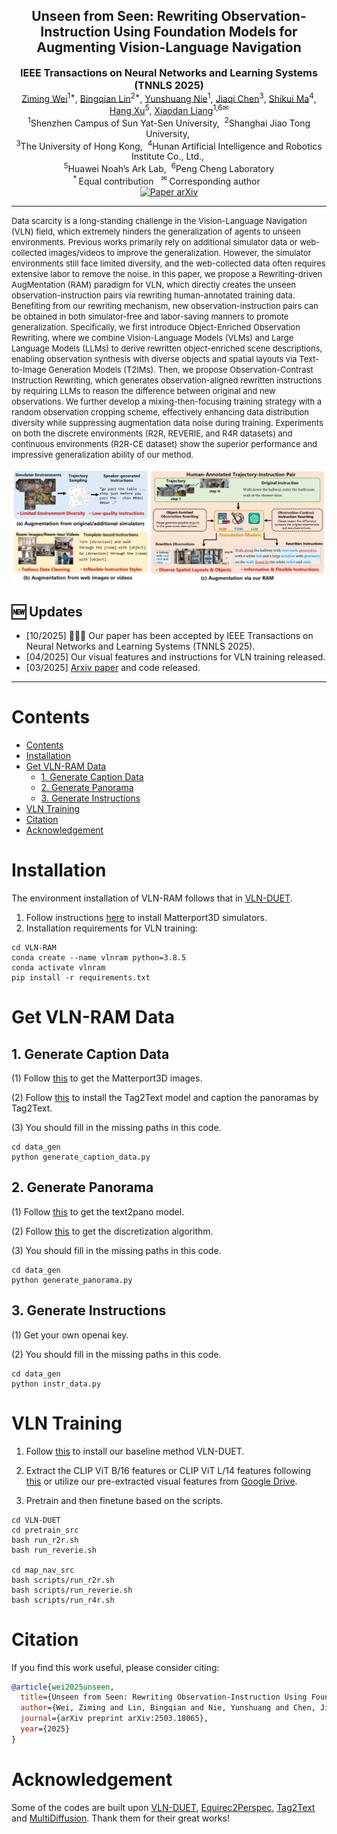 <div align="center">
<h2 align="center">
   <b>Unseen from Seen: Rewriting Observation-Instruction Using Foundation Models for Augmenting Vision-Language Navigation</b> 
</h2>
<b><font size=3>IEEE Transactions on Neural Networks and Learning Systems (TNNLS 2025)</font></b> 
<div>
<a target="_blank" href="http://sadil13.github.io/">Ziming&#160;Wei</a><sup>1*</sup>,
<a href="https://expectorlin.github.io/" target="_blank">Bingqian&#160;Lin</a><sup>2*</sup>,
<a href="https://scholar.google.com/citations?user=jV19-sIAAAAJ" target="_blank">Yunshuang&#160;Nie</a><sup>1</sup>,
<a href="https://chen-judge.github.io/" target="_blank">Jiaqi&#160;Chen</a><sup>3</sup>,
<a href="https://openreview.net/profile?id=~Shikui_Ma1" target="_blank">Shikui&#160;Ma</a><sup>4</sup>,
<a href="https://xuhangcn.github.io/" target="_blank">Hang&#160;Xu</a><sup>5</sup>,
<a target="_blank" href="https://scholar.google.com/citations?user=voxznZAAAAAJ">Xiaodan&#160;Liang</a><sup>1,6&#9993</sup>
</div>
<sup>1</sup>Shenzhen Campus of Sun Yat-Sen University,&#160</span>
<sup>2</sup>Shanghai Jiao Tong University,&#160</span><br>
<sup>3</sup>The University of Hong Kong,&#160</span>
<sup>4</sup>Hunan Artificial Intelligence and Robotics Institute Co., Ltd.,&#160</span><br>
<sup>5</sup>Huawei Noah’s Ark Lab,&#160</span>
<sup>6</sup>Peng Cheng Laboratory</span>
<br />
<sup>*&#160;</sup>Equal contribution&#160;&#160;</span>
<sup>&#9993&#160;</sup>Corresponding author&#160;&#160;</span>
<br/>
<div align="center">
    <a href="https://arxiv.org/abs/2503.18065" target="_blank">
    <img src="https://img.shields.io/badge/Paper-arXiv-deepgreen" alt="Paper arXiv"></a>
</div>
</div>

______________________________________________________________________

<font size=2>
Data scarcity is a long-standing challenge in the Vision-Language Navigation (VLN) field, which extremely hinders the generalization of agents to unseen environments. Previous works primarily rely on additional simulator data or web-collected images/videos to improve the generalization. However, the simulator environments still face limited diversity, and the web-collected data often requires extensive labor to remove the noise. In this paper, we propose a Rewriting-driven AugMentation (RAM) paradigm for VLN, which directly creates the unseen observation-instruction pairs via rewriting human-annotated training data. Benefiting from our rewriting mechanism, new observation-instruction pairs can be obtained in both simulator-free and labor-saving manners to promote generalization. Specifically, we first introduce Object-Enriched Observation Rewriting, where we combine Vision-Language Models (VLMs) and Large Language Models (LLMs) to derive rewritten object-enriched scene descriptions, enabling observation synthesis with diverse objects and spatial layouts via Text-to-Image Generation Models (T2IMs). Then, we propose Observation-Contrast Instruction Rewriting, which generates observation-aligned rewritten instructions by requiring LLMs to reason the difference between original and new observations. We further develop a mixing-then-focusing training strategy with a random observation cropping scheme, effectively enhancing data distribution diversity while suppressing augmentation data noise during training. Experiments on both the discrete environments (R2R, REVERIE, and R4R datasets) and continuous environments (R2R-CE dataset) show the superior performance and impressive generalization ability of our method.</font>

![motivation](assets/motivation.png)

## :new: Updates
- [10/2025] 🎉🎉🎉 Our paper has been accepted by IEEE Transactions on Neural Networks and Learning Systems (TNNLS 2025).
- [04/2025] Our visual features and instructions for VLN training released.
- [03/2025] [Arxiv paper](https://arxiv.org/abs/2503.18065) and code released.
<!-- - [03/2025] We will release our visual features and instructions for VLN training soon. -->


______________________________________________________________________


# Contents

- [Contents](#contents)
- [Installation](#installation)
- [Get VLN-RAM Data](#get-vln-ram-data)
  - [1. Generate Caption Data](#1-generate-caption-data)
  - [2. Generate Panorama](#2-generate-panorama)
  - [3. Generate Instructions](#3-generate-instructions)
- [VLN Training](#vln-training)
- [Citation](#citation)
- [Acknowledgement](#acknowledgement)




# Installation

The environment installation of VLN-RAM follows that in [VLN-DUET](https://github.com/cshizhe/VLN-DUET).
1. Follow instructions [here](https://github.com/peteanderson80/Matterport3DSimulator) to install Matterport3D simulators.
2. Installation requirements for VLN training:
```setup
cd VLN-RAM
conda create --name vlnram python=3.8.5
conda activate vlnram
pip install -r requirements.txt
```




# Get VLN-RAM Data


## 1. Generate Caption Data
(1) Follow [this](https://github.com/peteanderson80/Matterport3DSimulator) to get the Matterport3D images. 

(2) Follow [this](https://github.com/xinyu1205/recognize-anything) to install the Tag2Text model and caption the panoramas by Tag2Text.

(3) You should fill in the missing paths in this code.
```
cd data_gen
python generate_caption_data.py
```


## 2. Generate Panorama
(1) Follow [this](https://github.com/omerbt/MultiDiffusion) to get the text2pano model.

(2) Follow [this](https://github.com/fuenwang/Equirec2Perspec) to get the discretization algorithm.

(3) You should fill in the missing paths in this code.
```
cd data_gen
python generate_panorama.py
```


## 3. Generate Instructions
(1) Get your own openai key.

(2) You should fill in the missing paths in this code.
```
cd data_gen
python instr_data.py
```


# VLN Training

1. Follow [this](https://github.com/cshizhe/VLN-DUET) to install our baseline method VLN-DUET.

2. Extract the CLIP ViT B/16 features or CLIP ViT L/14 features following [this](https://github.com/clip-vil/CLIP-ViL/tree/master/CLIP-ViL-VLN) or utilize our pre-extracted visual features from [Google Drive](https://drive.google.com/drive/folders/1Abq9QN3YFOxRxSfSBTAgeX0ujoNZ_NVP?usp=sharing).

3. Pretrain and then finetune based on the scripts.

```
cd VLN-DUET
cd pretrain_src
bash run_r2r.sh
bash run_reverie.sh

cd map_nav_src
bash scripts/run_r2r.sh
bash scripts/run_reverie.sh
bash scripts/run_r4r.sh
```



# Citation
If you find this work useful, please consider citing:
```bibtex
@article{wei2025unseen,
  title={Unseen from Seen: Rewriting Observation-Instruction Using Foundation Models for Augmenting Vision-Language Navigation},
  author={Wei, Ziming and Lin, Bingqian and Nie, Yunshuang and Chen, Jiaqi and Ma, Shikui and Xu, Hang and Liang, Xiaodan},
  journal={arXiv preprint arXiv:2503.18065},
  year={2025}
}
```



# Acknowledgement
Some of the codes are built upon [VLN-DUET](https://github.com/cshizhe/VLN-DUET), [Equirec2Perspec](https://github.com/fuenwang/Equirec2Perspec), [Tag2Text](https://github.com/xinyu1205/recognize-anything) and [MultiDiffusion](https://github.com/omerbt/MultiDiffusion). Thank them for their great works!


